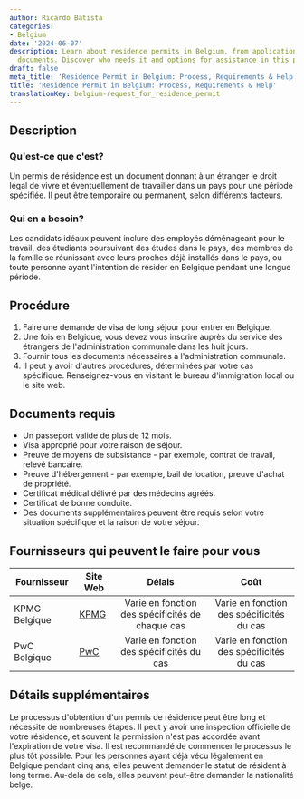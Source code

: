 ```yaml
---
author: Ricardo Batista
categories:
- Belgium
date: '2024-06-07'
description: Learn about residence permits in Belgium, from application steps to required
  documents. Discover who needs it and options for assistance in this process.
draft: false
meta_title: 'Residence Permit in Belgium: Process, Requirements & Help'
title: 'Residence Permit in Belgium: Process, Requirements & Help'
translationKey: belgium-request_for_residence_permit
---
```



## Description
### Qu'est-ce que c'est?
Un permis de résidence est un document donnant à un étranger le droit légal de vivre et éventuellement de travailler dans un pays pour une période spécifiée. Il peut être temporaire ou permanent, selon différents facteurs.

### Qui en a besoin?
Les candidats idéaux peuvent inclure des employés déménageant pour le travail, des étudiants poursuivant des études dans le pays, des membres de la famille se réunissant avec leurs proches déjà installés dans le pays, ou toute personne ayant l'intention de résider en Belgique pendant une longue période.

## Procédure
1. Faire une demande de visa de long séjour pour entrer en Belgique.
2. Une fois en Belgique, vous devez vous inscrire auprès du service des étrangers de l'administration communale dans les huit jours.
3. Fournir tous les documents nécessaires à l'administration communale.
4. Il peut y avoir d'autres procédures, déterminées par votre cas spécifique. Renseignez-vous en visitant le bureau d'immigration local ou le site web.

## Documents requis
- Un passeport valide de plus de 12 mois.
- Visa approprié pour votre raison de séjour.
- Preuve de moyens de subsistance - par exemple, contrat de travail, relevé bancaire.
- Preuve d'hébergement - par exemple, bail de location, preuve d'achat de propriété.
- Certificat médical délivré par des médecins agréés.
- Certificat de bonne conduite.
- Des documents supplémentaires peuvent être requis selon votre situation spécifique et la raison de votre séjour.

## Fournisseurs qui peuvent le faire pour vous

| Fournisseur      |     Site Web     |     Délais    |       Coût      |
| ------------- | --------------- |  :-------------: | :-------------: |
| KPMG Belgique  |  [KPMG](https://home.kpmg/be/en/home.html)       |       Varie en fonction des spécificités de chaque cas         |        Varie en fonction des spécificités du cas      |
| PwC Belgique   | [PwC](https://www.pwc.be/)  |      Varie en fonction des spécificités du cas      |        Varie en fonction des spécificités du cas      |

## Détails supplémentaires
Le processus d'obtention d'un permis de résidence peut être long et nécessite de nombreuses étapes. Il peut y avoir une inspection officielle de votre résidence, et souvent la permission n'est pas accordée avant l'expiration de votre visa. Il est recommandé de commencer le processus le plus tôt possible. Pour les personnes ayant déjà vécu légalement en Belgique pendant cinq ans, elles peuvent demander le statut de résident à long terme. Au-delà de cela, elles peuvent peut-être demander la nationalité belge.